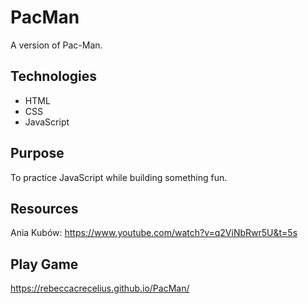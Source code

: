 # PacMan
A version of Pac-Man.

## Technologies  
* HTML
* CSS
* JavaScript

## Purpose
To practice JavaScript while building something fun.

## Resources
Ania Kubów: <https://www.youtube.com/watch?v=q2ViNbRwr5U&t=5s>

## Play Game
<https://rebeccacrecelius.github.io/PacMan/>
